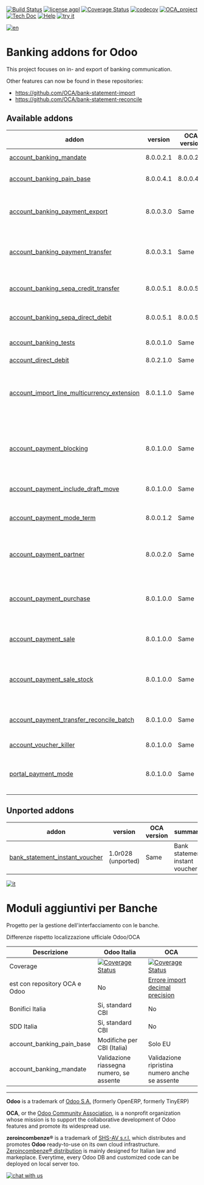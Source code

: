 [![Build Status](https://travis-ci.org/zeroincombenze/bank-payment.svg?branch=8.0)](https://travis-ci.org/zeroincombenze/bank-payment)
[![license agpl](https://img.shields.io/badge/licence-AGPL--3-blue.svg)](http://www.gnu.org/licenses/agpl-3.0.html)
[![Coverage Status](https://coveralls.io/repos/github/zeroincombenze/bank-payment/badge.svg?branch=8.0)](https://coveralls.io/github/zeroincombenze/bank-payment?branch=8.0)
[![codecov](https://codecov.io/gh/zeroincombenze/bank-payment/branch/8.0/graph/badge.svg)](https://codecov.io/gh/zeroincombenze/bank-payment/branch/8.0)
[![OCA_project](http://www.zeroincombenze.it/wp-content/uploads/ci-ct/prd/button-oca-8.svg)](https://github.com/OCA/bank-payment/tree/8.0)
[![Tech Doc](http://www.zeroincombenze.it/wp-content/uploads/ci-ct/prd/button-docs-8.svg)](http://wiki.zeroincombenze.org/en/Odoo/8.0/dev)
[![Help](http://www.zeroincombenze.it/wp-content/uploads/ci-ct/prd/button-help-8.svg)](http://wiki.zeroincombenze.org/en/Odoo/8.0/man/FI)
[![try it](http://www.zeroincombenze.it/wp-content/uploads/ci-ct/prd/button-try-it-8.svg)](http://erp8.zeroincombenze.it)


[![en](http://www.shs-av.com/wp-content/en_US.png)](http://wiki.zeroincombenze.org/it/Odoo/7.0/man)

Banking addons for Odoo
=======================

This project focuses on in- and export of banking communication.

Other features can now be found in these repositories:
 * https://github.com/OCA/bank-statement-import
 * https://github.com/OCA/bank-statement-reconcile

[//]: # (addons)


Available addons
----------------
addon | version | OCA version | summary
--- | --- | --- | ---
[account_banking_mandate](account_banking_mandate/) | 8.0.0.2.1 | 8.0.0.2.0 | Banking mandates
[account_banking_pain_base](account_banking_pain_base/) | 8.0.0.4.1 | 8.0.0.4.0 | Base module for PAIN file generation
[account_banking_payment_export](account_banking_payment_export/) | 8.0.0.3.0 | Same | Account Banking - Payments Export Infrastructure
[account_banking_payment_transfer](account_banking_payment_transfer/) | 8.0.0.3.1 | Same | Account Banking - Payments Transfer Account
[account_banking_sepa_credit_transfer](account_banking_sepa_credit_transfer/) | 8.0.0.5.1 | 8.0.0.5.0 | Create SEPA XML files for Credit Transfers
[account_banking_sepa_direct_debit](account_banking_sepa_direct_debit/) | 8.0.0.5.1 | 8.0.0.5.0 | Create SEPA files for Direct Debit
[account_banking_tests](account_banking_tests/) | 8.0.0.1.0 | Same | Banking Addons - Tests
[account_direct_debit](account_direct_debit/) | 8.0.2.1.0 | Same | Direct Debit
[account_import_line_multicurrency_extension](account_import_line_multicurrency_extension/) | 8.0.1.1.0 | Same | Add an improved view for move line import in bank statement
[account_payment_blocking](account_payment_blocking/) | 8.0.1.0.0 | Same | Prevent invoices under litigation to be proposed in payment orders.
[account_payment_include_draft_move](account_payment_include_draft_move/) | 8.0.1.0.0 | Same | Account Payment Draft Move
[account_payment_mode_term](account_payment_mode_term/) | 8.0.0.1.2 | Same | Account Banking - Payments Term Filter
[account_payment_partner](account_payment_partner/) | 8.0.0.2.0 | Same | Adds payment mode on partners and invoices
[account_payment_purchase](account_payment_purchase/) | 8.0.1.0.0 | Same | Adds Bank Account and Payment Mode on Purchase Orders
[account_payment_sale](account_payment_sale/) | 8.0.1.0.0 | Same | Adds payment mode on sale orders
[account_payment_sale_stock](account_payment_sale_stock/) | 8.0.1.0.0 | Same | Manage payment mode when invoicing a sale from picking
[account_payment_transfer_reconcile_batch](account_payment_transfer_reconcile_batch/) | 8.0.1.0.0 | Same | Batch Reconciliation for transfer moves
[account_voucher_killer](account_voucher_killer/) | 8.0.1.0.0 | Same | Accounting voucher killer
[portal_payment_mode](portal_payment_mode/) | 8.0.1.0.0 | Same | Adds payment mode ACL's for portal users


Unported addons
---------------
addon | version | OCA version | summary
--- | --- | --- | ---
[bank_statement_instant_voucher](bank_statement_instant_voucher/) | 1.0r028 (unported) | Same | Bank statement instant voucher

[//]: # (end addons)


[![it](http://www.shs-av.com/wp-content/it_IT.png)](http://wiki.zeroincombenze.org/it/Odoo/7.0/man)

Moduli aggiuntivi per Banche
============================

Progetto per la gestione dell'interfacciamento con le banche.

Differenze rispetto localizzazione ufficiale Odoo/OCA

Descrizione | Odoo Italia | OCA
--- | --- | ---
Coverage | [![Coverage Status](https://coveralls.io/repos/github/zeroincombenze/bank-payment/badge.svg?branch=8.0)](https://coveralls.io/github/zeroincombenze/bank-payment?branch=8.0) | [![Coverage Status](https://coveralls.io/repos/OCA/bank-payment/badge.png?branch=8.0)](https://coveralls.io/r/OCA/bank-payment?branch=8.0)
est con repository OCA e Odoo | No | [Errore import decimal precision](https://github.com/OCA/OCB/issues/629)
Bonifici Italia | Si, standard CBI | No
SDD Italia | Si, standard CBI | No
account_banking_pain_base | Modifiche per CBI (Italia) | Solo EU
account_banking_mandate | Validazione riassegna numero, se assente | Validazione ripristina numero anche se assente

[//]: # (copyright)

----

**Odoo** is a trademark of [Odoo S.A.](https://www.odoo.com/) (formerly OpenERP, formerly TinyERP)

**OCA**, or the [Odoo Community Association](http://odoo-community.org/), is a nonprofit organization whose
mission is to support the collaborative development of Odoo features and
promote its widespread use.

**zeroincombenze®** is a trademark of [SHS-AV s.r.l.](http://www.shs-av.com/)
which distributes and promotes **Odoo** ready-to-use on its own cloud infrastructure.
[Zeroincombenze® distribution](http://wiki.zeroincombenze.org/en/Odoo)
is mainly designed for Italian law and markeplace.
Everytime, every Odoo DB and customized code can be deployed on local server too.

[//]: # (end copyright)


[![chat with us](https://www.shs-av.com/wp-content/chat_with_us.gif)](https://tawk.to/85d4f6e06e68dd4e358797643fe5ee67540e408b)
